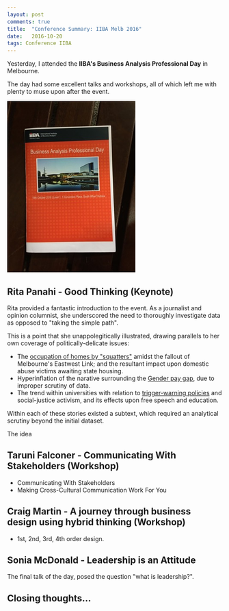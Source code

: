 ```yaml
---
layout: post
comments: true
title:  "Conference Summary: IIBA Melb 2016"
date:   2016-10-20
tags: Conference IIBA
---
```


Yesterday, I attended the **IIBA's Business Analysis Professional Day** in Melbourne.

The day had some excellent talks and workshops, all of which left me with plenty to muse upon after the event.


![2016 IIBA Day - Event Programme](/images/2016/2016_IIBA_day_programme_300x400.jpg)

## Rita Panahi - Good Thinking (Keynote)
Rita provided a fantastic introduction to the event. As a journalist and opinion columnist, she underscored the need to thoroughly investigate data as opposed to "taking the simple path".

This is a point that she unappolegitically illustrated, drawing parallels to her own coverage of politically-delicate issues:

- The [occupation of homes by "squatters"][squatters] amidst the fallout of Melbourne's Eastwest Link; and the resultant impact upon domestic abuse victims awaiting state housing.
- Hyperinflation of the narative surrounding the [Gender pay gap][gender-pay-gap], due to improper scrutiny of data.
- The trend within universities with relation to [trigger-warning policies][trigger-warning] and social-justice activism, and its effects upon free speech and education. 

Within each of these stories existed a subtext, which required an analytical scrutiny beyond the initial dataset.

The idea 

## Taruni Falconer - Communicating With Stakeholders (Workshop)

- Communicating With Stakeholders
- Making Cross-Cultural Communication Work For You

## Craig Martin - A journey through business design using hybrid thinking (Workshop)

- 1st, 2nd, 3rd, 4th order design.

## Sonia McDonald - Leadership is an Attitude

The final talk of the day, posed the question "what is leadership?".

## Closing thoughts...


[squatters]: http://www.heraldsun.com.au/news/opinion/rita-panahi/rita-panahi-squatters-win-hurts-the-real-victims-of-domestic-violence/news-story/ea6d0df5ed0e1c62b17984c1f730636b
[gender-pay-gap]: http://www.heraldsun.com.au/blogs/rita-panahi/gender-pay-gap-mystery/news-story/3b05bde578500b5df10160a4d0a47597  "Gender pay gap mystery"
[trigger-warning]: http://www.heraldsun.com.au/news/opinion/rita-panahi/too-many-modern-students-refuse-to-learn-tolerance-and-respect-for-diversity-of-opinion/news-story/6f60755f738a13cca87291148798a5bb